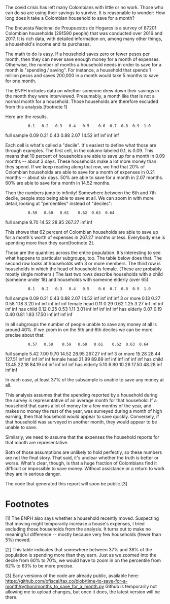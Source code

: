 The covid crisis has left many Colombians with little or no work. Those who can do so are using their savings to survive. It is reasonable to wonder: How long does it take a Colombian household to save for a month?

The Encuesta Nacional de Preupuestos de Hogares is a survey of 87201 Colombian households (291590 people) that was conducted over 2016 and 2017. It is rich data, with detailed information on, among many other things, a household's income and its purchases.

The math to do is easy. If a household saves zero or fewer pesos per month, then they can never save enough money for a month of expenses. Otherwise, the number of months a household needs in order to save for a month is "spending / saving". For instance, a household that spends 1 million pesos and saves 200,000 in a month would take 5 months to save for one month.

The ENPH includes data on whether someone drew down their savings in the month they were interviewed. Presumably, a month like that is not a normal month for a household. Those households are therefore excluded from this analysis.[footnote 1]

Here are the results.

              0.1   0.2   0.3   0.4   0.5    0.6  0.7  0.8  0.9  1.0
full sample  0.09  0.21  0.43  0.88  2.07  14.52  inf  inf  inf  inf

Each cell is what's called a "decile". It's easiest to define what those are through examples. The first cell, in the column labeled 0.1, is 0.09. This means that 10 percent of households are able to save up for a month in 0.09 months -- about 3 days. These households make a lot more money than they spend. If we keep reading along that row, we find that 20% of Colombian households are able to save for a month of expenses in 0.21 months -- about six days. 50% are able to save for a month in 2.07 months. 60% are able to save for a month in 14.52 months.

Then the numbers jump to infinity! Somewhere between the 6th and 7th decile, people stop being able to save at all. We can zoom in with more detail, looking at "percentiles" instead of "deciles":

              0.59   0.60   0.61    0.62  0.63  0.64
full sample   9.70  14.52  28.95  267.27   inf   inf

This shows that 62 percent of Colombian households are able to save up for a month's worth of expenses in 267.27 months or less. Everybody else is spending more than they earn[footnote 2].

Those are the quantiles across the entire population. It's interesting to see what happens to particular subgroups, too. The table below does that. The second row looks at households with 3 or more members. The third row is households in which the head of household is female. (These are probably mostly single mothers.) The last two rows describe households with a child (someone under 18) and households with someone elderly (over 65).

              0.1   0.2   0.3   0.4   0.5    0.6  0.7  0.8  0.9  1.0
full sample  0.09  0.21  0.43  0.88  2.07  14.52  inf  inf  inf  inf
3 or more    0.13  0.27  0.58  1.18  3.20    inf  inf  inf  inf  inf
female head  0.11  0.29  0.62  1.25  3.27    inf  inf  inf  inf  inf
has child    0.12  0.25  0.53  1.11  3.01    inf  inf  inf  inf  inf
has elderly  0.07  0.19  0.40  0.81  1.83  17.50  inf  inf  inf  inf

In all subgroups the number of people unable to save any money at all is around 40%. If we zoom in on the 5th and 6th deciles we can be more precise about that:

              0.57   0.58    0.59   0.60   0.61    0.62  0.63  0.64
full sample   5.42   7.00    9.70  14.52  28.95  267.27   inf   inf
3 or more    15.28  28.44  127.51    inf    inf     inf   inf   inf
female head  21.99  89.89     inf    inf    inf     inf   inf   inf
has child    13.45  22.18   84.19    inf    inf     inf   inf   inf
has elderly   5.10   6.80   10.26  17.50  48.28     inf   inf   inf

In each case, at least 37% of the subsample is unable to save any money at all.

This analysis assumes that the spending reported by a household during the survey is representative of an average month for that household. If a household that earns a lot of money for a few months of the year, and makes no money the rest of the year, was surveyed during a month of high earning, then that household would appear to save quickly. Conversely, if that household was surveyed in another month, they would appear to be unable to save.

Similarly, we need to assume that the expenses the household reports for that month are representative.

Both of those assumptions are unlikely to hold perfectly, so these numbers are not the final story. That said, it's unclear whether the truth is better or worse. What's clear, though, is that a huge fraction of Colombians find it difficult or impossible to save money. Without assistance or a return to work they are in serious danger.

The code that generated this report will soon be public.[3]


# Footnotes

[1] The ENPH also says whether a household recently moved. Suspecting that moving might temporarily increase a house's expenses, I tried excluding those households from the analysis. It turns out to make no meaningful difference -- mostly because very few households (fewer than 5%) moved.

[2] This table indicates that somewhere between 37% and 38% of the population is spending more than they earn. Just as we zoomed into the decile from 60% to 70%, we would have to zoom in on the percentile from 62% to 63% to be more precise.

[3] Early versions of the code are already public, available here:
https://github.com/ofiscal/tax.co/blob/time-to-save-for-a-month/python/months_to_save_for_a_month.py
Github is temporarily not allowing me to upload changes, but once it does, the latest version will be there.
